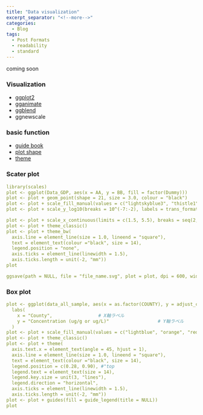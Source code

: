 ```yaml
---
title: "Data visualization"
excerpt_separator: "<!--more-->"
categories:
  - Blog
tags:
  - Post Formats
  - readability
  - standard
---
```

coming soon
### Visualization
- [ggplot2](https://r4ds.had.co.nz/data-visualisation.html)
- [gganimate](https://gganimate.com/)
- [ggblend](https://mjskay.github.io/ggblend/)
- ggnewscale


### basic function
- [guide book](https://ggplot2-book.org/themes)
- [plot shape](https://www.sthda.com/english/wiki/ggplot2-point-shapes)
- [theme](https://r-charts.com/ggplot2/themes/)

### Scater plot
```yaml
library(scales)
plot <- ggplot(Data_GDP, aes(x = AA, y = BB, fill = factor(Dummy)))
plot <- plot + geom_point(shape = 21, size = 3.0, colour = "black")
plot <- plot + scale_fill_manual(values = c("lightskyblue3", "thistle1"))
plot <- plot + scale_y_log10(breaks = 10^(-7:-2), labels = trans_format("log10", math_format(10^.x)))

plot <- plot + scale_x_continuous(limits = c(1.5, 5.5), breaks = seq(2, 5, 1), label = NULL)
plot <- plot + theme_classic()
plot <- plot + theme_bw(
  axis.line = element_line(size = 1.0, lineend = "square"),
  text = element_text(colour ="black", size = 14),
  legend.position = "none",
  axis.ticks = element_line(linewidth = 1.5),
  axis.ticks.length = unit(-2, "mm"))
plot

ggsave(path = NULL, file = "file_name.svg", plot = plot, dpi = 600, width = 4, height = 3.2)
```

### Box plot
```yaml
plot <- ggplot(data_all_sample, aes(x = as.factor(COUNTY), y = adjust_cidm, fill = as.factor(sample))) + geom_boxplot() +
  labs(
    x = "County",                 # X軸ラベル
    y = "Concentration (ug/g or ug/L)"                  # Y軸ラベル
  )
plot <- plot + scale_fill_manual(values = c("lightblue", "orange", "red"))
plot <- plot + theme_classic()
plot <- plot + theme(
  axis.text.x = element_text(angle = 45, hjust = 1),
  axis.line = element_line(size = 1.0, lineend = "square"),
  text = element_text(colour ="black", size = 14),
  legend.position = c(0.28, 0.90), #"top
  legend.text = element_text(size = 14),
  legend.key.size = unit(3, "lines"),
  legend.direction = "horizontal",
  axis.ticks = element_line(linewidth = 1.5),
  axis.ticks.length = unit(-2, "mm"))
plot <- plot + guides(fill = guide_legend(title = NULL))
plot

```

